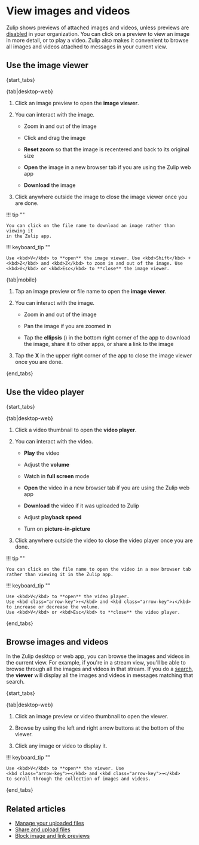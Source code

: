 # View images and videos

Zulip shows previews of attached images and videos, unless previews are
[disabled](/help/allow-image-link-previews) in your organization. You
can click on a preview to view an image in more detail, or to play a
video. Zulip also makes it convenient to browse all images and videos
attached to messages in your current view.

## Use the image viewer

{start_tabs}

{tab|desktop-web}

1. Click an image preview to open the **image viewer**.

1. You can interact with the image.

    * Zoom in and out of the image

    * Click and drag the image

    * **Reset zoom** so that the image is recentered and back to its original size

    * **Open** the image in a new browser tab if you are using the Zulip web app

    * **Download** the image

1. Click anywhere outside the image to close the image viewer once you are done.

!!! tip ""

    You can click on the file name to download an image rather than viewing it
    in the Zulip app.

!!! keyboard_tip ""

    Use <kbd>V</kbd> to **open** the image viewer. Use <kbd>Shift</kbd> +
    <kbd>Z</kbd> and <kbd>Z</kbd> to zoom in and out of the image. Use
    <kbd>V</kbd> or <kbd>Esc</kbd> to **close** the image viewer.

{tab|mobile}

1. Tap an image preview or file name to open the **image viewer**.

1. You can interact with the image.

    * Zoom in and out of the image

    * Pan the image if you are zoomed in

    * Tap the **ellipsis** (<i class="zulip-icon zulip-icon-more-vertical-spread"></i>)
      in the bottom right corner of the app to download the image, share it to
      other apps, or share a link to the image

1. Tap the **X** in the upper right corner of the app to close the image viewer
   once you are done.

{end_tabs}

## Use the video player

{start_tabs}

{tab|desktop-web}

1. Click a video thumbnail to open the **video player**.

1. You can interact with the video.

    * **Play** the video

    * Adjust the **volume**

    * Watch in **full screen** mode

    * **Open** the video in a new browser tab if you are using the Zulip web app

    * **Download** the video if it was uploaded to Zulip

    * Adjust **playback speed**

    * Turn on **picture-in-picture**

1. Click anywhere outside the video to close the video player once you are done.

!!! tip ""

    You can click on the file name to open the video in a new browser tab
    rather than viewing it in the Zulip app.

!!! keyboard_tip ""

    Use <kbd>V</kbd> to **open** the video player.
    Use <kbd class="arrow-key">↑</kbd> and <kbd class="arrow-key">↓</kbd>
    to increase or decrease the volume.
    Use <kbd>V</kbd> or <kbd>Esc</kbd> to **close** the video player.

{end_tabs}

## Browse images and videos

In the Zulip desktop or web app, you can browse the images and videos in
the current view. For example, if you're in a stream view, you'll be able
to browse through all the images and videos in that stream. If you do a
[search](/help/search-for-messages), the **viewer** will display all the
images and videos in messages matching that search.

{start_tabs}

{tab|desktop-web}

1. Click an image preview or video thumbnail to open the viewer.

1. Browse by using the left and right arrow buttons at the bottom of the viewer.

1. Click any image or video to display it.

!!! keyboard_tip ""

    Use <kbd>V</kbd> to **open** the viewer. Use
    <kbd class="arrow-key">←</kbd> and <kbd class="arrow-key">→</kbd>
    to scroll through the collection of images and videos.

{end_tabs}

## Related articles

* [Manage your uploaded files](/help/manage-your-uploaded-files)
* [Share and upload files](/help/share-and-upload-files)
* [Block image and link previews](/help/allow-image-link-previews)
